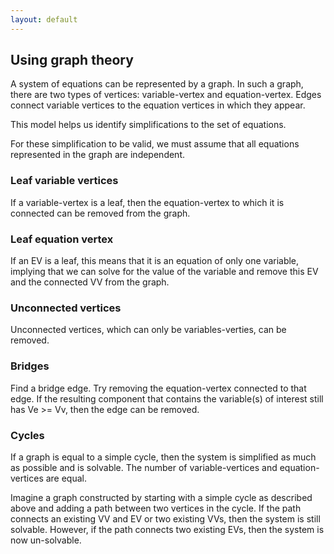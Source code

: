 ```yaml
---
layout: default
---
```


## Using graph theory

A system of equations can be represented by a graph.
In such a graph, there are two types of vertices: variable-vertex and equation-vertex.
Edges connect variable vertices to the equation vertices in which they appear.

This model helps us identify simplifications to the set of equations.

For these simplification to be valid, we must assume that all equations represented in the graph
are independent.

### Leaf variable vertices

If a variable-vertex is a leaf, then the equation-vertex to which it is connected can be removed from the graph.

### Leaf equation vertex

If an EV is a leaf, this means that it is an equation of only one variable, implying that we can solve for the value of
the variable and remove this EV and the connected VV from the graph.

### Unconnected vertices

Unconnected vertices, which can only be variables-verties, can be removed.

### Bridges

Find a bridge edge.
Try removing the equation-vertex connected to that edge.
If the resulting component that contains the variable(s) of interest still has Ve >= Vv, then the edge can be removed.

### Cycles

If a graph is equal to a simple cycle, then the system is simplified as much as possible and is solvable.
The number of variable-vertices and equation-vertices are equal.

Imagine a graph constructed by starting with a simple cycle as described above and adding a path between two vertices in the cycle.
If the path connects an existing VV and EV or two existing VVs, then the system is still solvable.
However, if the path connects two existing EVs, then the system is now un-solvable.



